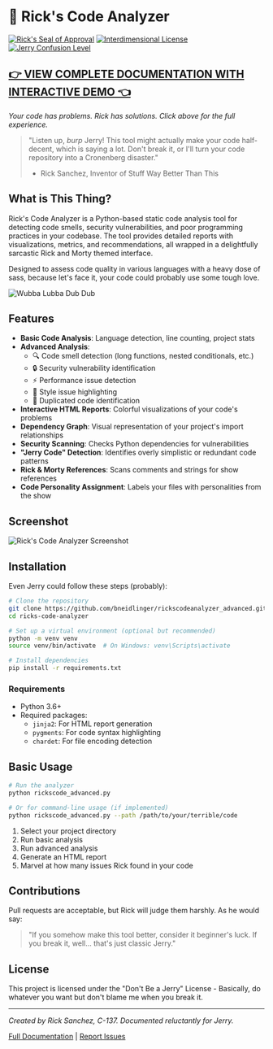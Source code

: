 # 🧪 Rick's Code Analyzer

[![Rick's Seal of Approval](https://img.shields.io/badge/Rick%20Sanchez-Approved-brightgreen)](https://github.com/bneidlinger/rickscodeanalyzer_advanced)
[![Interdimensional License](https://img.shields.io/badge/license-Interdimensional-blue)](https://github.com/bneidlinger/rickscodeanalyzer_advanced)
[![Jerry Confusion Level](https://img.shields.io/badge/Jerry%20Confusion-High-orange)](https://github.com/bneidlinger/rickscodeanalyzer_advanced)

## [👉 VIEW COMPLETE DOCUMENTATION WITH INTERACTIVE DEMO 👈](https://bneidlinger.github.io/rickscodeanalyzer_advanced)
*Your code has problems. Rick has solutions. Click above for the full experience.*

> "Listen up, *burp* Jerry! This tool might actually make your code half-decent, which is saying a lot. Don't break it, or I'll turn your code repository into a Cronenberg disaster."
> - Rick Sanchez, Inventor of Stuff Way Better Than This

## What is This Thing?

Rick's Code Analyzer is a Python-based static code analysis tool for detecting code smells, security vulnerabilities, and poor programming practices in your codebase. The tool provides detailed reports with visualizations, metrics, and recommendations, all wrapped in a delightfully sarcastic Rick and Morty themed interface.

Designed to assess code quality in various languages with a heavy dose of sass, because let's face it, your code could probably use some tough love.

![Wubba Lubba Dub Dub](https://img.shields.io/badge/Wubba%20Lubba-Dub%20Dub-ff69b4)

## Features

- **Basic Code Analysis**: Language detection, line counting, project stats
- **Advanced Analysis**: 
  - 🔍 Code smell detection (long functions, nested conditionals, etc.)
  - 🔒 Security vulnerability identification
  - ⚡ Performance issue detection
  - 🎨 Style issue highlighting
  - 🔄 Duplicated code identification
- **Interactive HTML Reports**: Colorful visualizations of your code's problems
- **Dependency Graph**: Visual representation of your project's import relationships
- **Security Scanning**: Checks Python dependencies for vulnerabilities
- **"Jerry Code" Detection**: Identifies overly simplistic or redundant code patterns
- **Rick & Morty References**: Scans comments and strings for show references
- **Code Personality Assignment**: Labels your files with personalities from the show

## Screenshot

![Rick's Code Analyzer Screenshot](https://via.placeholder.com/800x450?text=Rick%27s+Code+Analyzer+Screenshot)

## Installation

Even Jerry could follow these steps (probably):

```bash
# Clone the repository 
git clone https://github.com/bneidlinger/rickscodeanalyzer_advanced.git
cd ricks-code-analyzer

# Set up a virtual environment (optional but recommended)
python -m venv venv
source venv/bin/activate  # On Windows: venv\Scripts\activate

# Install dependencies
pip install -r requirements.txt
```

### Requirements

- Python 3.6+
- Required packages:
  - `jinja2`: For HTML report generation
  - `pygments`: For code syntax highlighting
  - `chardet`: For file encoding detection

## Basic Usage

```bash
# Run the analyzer
python rickscode_advanced.py

# Or for command-line usage (if implemented)
python rickscode_advanced.py --path /path/to/your/terrible/code
```

1. Select your project directory
2. Run basic analysis
3. Run advanced analysis
4. Generate an HTML report
5. Marvel at how many issues Rick found in your code

## Contributions

Pull requests are acceptable, but Rick will judge them harshly. As he would say:

> "If you somehow make this tool better, consider it beginner's luck. If you break it, well... that's just classic Jerry."

## License

This project is licensed under the "Don't Be a Jerry" License - Basically, do whatever you want but don't blame me when you break it.

---

*Created by Rick Sanchez, C-137. Documented reluctantly for Jerry.*

[Full Documentation](https://bneidlinger.github.io/rickscodeanalyzer_advanced) | [Report Issues](https://github.com/bneidlinger/rickscodeanalyzer_advanced/issues)
